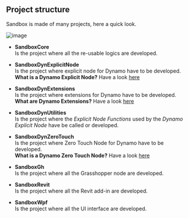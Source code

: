 ## Project structure
Sandbox is made of many projects, here a quick look.</br>

![image](https://user-images.githubusercontent.com/57708659/156275067-8176ec5b-9e7d-4908-aec8-3302a1b2abc4.png)

- **SandboxCore**</br>
Is the project where all the re-usable logics are developed.

- **SandboxDynExplicitNode**</br>
Is the project where explicit node for Dynamo have to be developed.</br>
**What is a Dynamo Explicit Node?** Have a look [here](https://alvpickmans.github.io/DynamoDevelopment-London-Hackathon-2019/04-ExplicitNodes/00-Introduction.html)

- **SandboxDynExtensions**</br>
Is the project where extensions for Dynamo have to be developed.</br>
**What are Dynamo Extensions?** Have a look [here](https://alvpickmans.github.io/DynamoDevelopment-London-Hackathon-2019/05-Extension/00-Introduction.html)

- **SandboxDynUtilities**</br>
Is the project where the *Explicit Node Functions* used by the *Dynamo Explicit Node* have be called or developed.</br>

- **SandboxDynZeroTouch**</br>
Is the project where Zero Touch Node for Dynamo have to be developed.</br>
**What is a Dynamo Zero Touch Node?** Have a look [here](https://alvpickmans.github.io/DynamoDevelopment-London-Hackathon-2019/03-ZeroTouch/00-Introduction.html)

- **SandboxGh**</br>
Is the project where all the Grasshopper node are developed.

- **SandboxRevit**</br>
Is the project where all the Revit add-in are developed.

- **SandboxWpf**</br>
Is the project where all the UI interface are developed.
